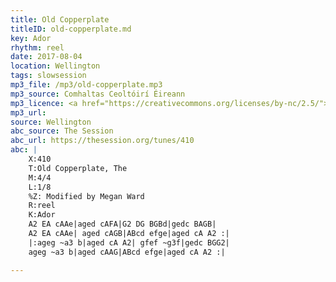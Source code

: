 ```yaml
---
title: Old Copperplate
titleID: old-copperplate.md
key: Ador
rhythm: reel
date: 2017-08-04
location: Wellington
tags: slowsession
mp3_file: /mp3/old-copperplate.mp3
mp3_source: Comhaltas Ceoltóirí Éireann
mp3_licence: <a href="https://creativecommons.org/licenses/by-nc/2.5/">CC-BY-NC-2.5</a>
mp3_url:
source: Wellington
abc_source: The Session
abc_url: https://thesession.org/tunes/410
abc: |
    X:410
    T:Old Copperplate, The
    M:4/4
    L:1/8
    %Z: Modified by Megan Ward
    R:reel
    K:Ador
    A2 EA cAAe|aged cAFA|G2 DG BGBd|gedc BAGB|
    A2 EA cAAe| aged cAGB|ABcd efge|aged cA A2 :|
    |:ageg ~a3 b|aged cA A2| gfef ~g3f|gedc BGG2|
    ageg ~a3 b|aged cAAG|ABcd efge|aged cA A2 :|

---
```

